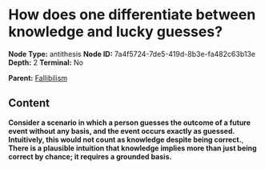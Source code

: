 # How does one differentiate between knowledge and lucky guesses?

**Node Type:** antithesis
**Node ID:** 7a4f5724-7de5-419d-8b3e-fa482c63b13e
**Depth:** 2
**Terminal:** No

**Parent:** [Fallibilism](fallibilism.md)

## Content

**Consider a scenario in which a person guesses the outcome of a future event without any basis, and the event occurs exactly as guessed. Intuitively, this would not count as knowledge despite being correct.**, **There is a plausible intuition that knowledge implies more than just being correct by chance; it requires a grounded basis.**
